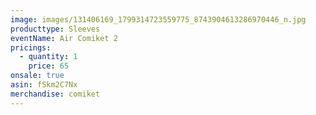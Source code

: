 ```yaml
---
image: images/131406169_1799314723559775_8743904613286970446_n.jpg
producttype: Sleeves
eventName: Air Comiket 2
pricings:
  - quantity: 1
    price: 65
onsale: true
asin: fSkm2C7Nx
merchandise: comiket
---
```

